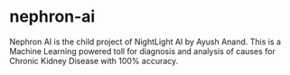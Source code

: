 # nephron-ai
Nephron AI is the child project of NightLight AI by Ayush Anand. This is a Machine Learning powered toll for diagnosis and analysis of causes for Chronic Kidney Disease with 100% accuracy.
